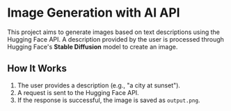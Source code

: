 # Image Generation with AI API

This project aims to generate images based on text descriptions using the Hugging Face API. A description provided by the user is processed through Hugging Face's **Stable Diffusion** model to create an image.

## How It Works
1. The user provides a description (e.g., "a city at sunset").
2. A request is sent to the Hugging Face API.
3. If the response is successful, the image is saved as `output.png`.